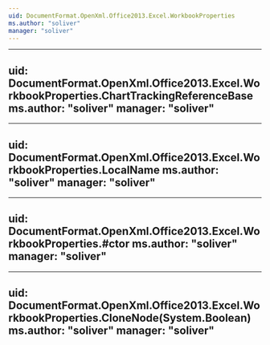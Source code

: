 ```yaml
---
uid: DocumentFormat.OpenXml.Office2013.Excel.WorkbookProperties
ms.author: "soliver"
manager: "soliver"
---
```


---
uid: DocumentFormat.OpenXml.Office2013.Excel.WorkbookProperties.ChartTrackingReferenceBase
ms.author: "soliver"
manager: "soliver"
---

---
uid: DocumentFormat.OpenXml.Office2013.Excel.WorkbookProperties.LocalName
ms.author: "soliver"
manager: "soliver"
---

---
uid: DocumentFormat.OpenXml.Office2013.Excel.WorkbookProperties.#ctor
ms.author: "soliver"
manager: "soliver"
---

---
uid: DocumentFormat.OpenXml.Office2013.Excel.WorkbookProperties.CloneNode(System.Boolean)
ms.author: "soliver"
manager: "soliver"
---
